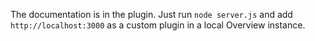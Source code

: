 The documentation is in the plugin. Just run `node server.js` and add
`http://localhost:3000` as a custom plugin in a local Overview instance.

